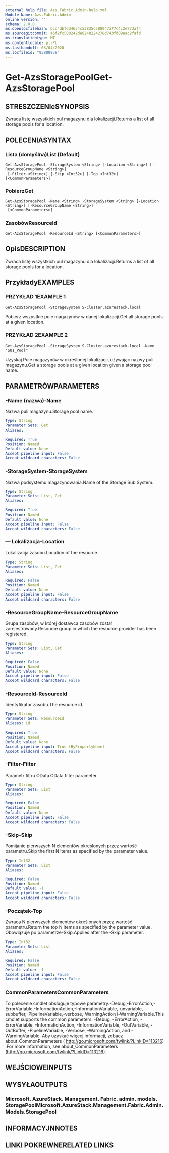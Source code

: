 ```yaml
---
external help file: Azs.Fabric.Admin-help.xml
Module Name: Azs.Fabric.Admin
online version: ''
schema: 2.0.0
ms.openlocfilehash: bcc4dbfdd4634c53835c588947a77c4c2e773af4
ms.sourcegitcommit: a6f2fc500242de6248224278d743fd09aac2fafd
ms.translationtype: MT
ms.contentlocale: pl-PL
ms.lasthandoff: 03/04/2020
ms.locfileid: "93888938"
---
```

# <span data-ttu-id="8b345-101">Get-AzsStoragePool</span><span class="sxs-lookup"><span data-stu-id="8b345-101">Get-AzsStoragePool</span></span>

## <span data-ttu-id="8b345-102">STRESZCZENIe</span><span class="sxs-lookup"><span data-stu-id="8b345-102">SYNOPSIS</span></span>
<span data-ttu-id="8b345-103">Zwraca listę wszystkich pul magazynu dla lokalizacji.</span><span class="sxs-lookup"><span data-stu-id="8b345-103">Returns a list of all storage pools for a location.</span></span>

## <span data-ttu-id="8b345-104">POLECENIA</span><span class="sxs-lookup"><span data-stu-id="8b345-104">SYNTAX</span></span>

### <span data-ttu-id="8b345-105">Lista (domyślna)</span><span class="sxs-lookup"><span data-stu-id="8b345-105">List (Default)</span></span>
```
Get-AzsStoragePool -StorageSystem <String> [-Location <String>] [-ResourceGroupName <String>]
 [-Filter <String>] [-Skip <Int32>] [-Top <Int32>] [<CommonParameters>]
```

### <span data-ttu-id="8b345-106">Pobierz</span><span class="sxs-lookup"><span data-stu-id="8b345-106">Get</span></span>
```
Get-AzsStoragePool -Name <String> -StorageSystem <String> [-Location <String>] [-ResourceGroupName <String>]
 [<CommonParameters>]
```

### <span data-ttu-id="8b345-107">Zasobów</span><span class="sxs-lookup"><span data-stu-id="8b345-107">ResourceId</span></span>
```
Get-AzsStoragePool -ResourceId <String> [<CommonParameters>]
```

## <span data-ttu-id="8b345-108">Opis</span><span class="sxs-lookup"><span data-stu-id="8b345-108">DESCRIPTION</span></span>
<span data-ttu-id="8b345-109">Zwraca listę wszystkich pul magazynu dla lokalizacji.</span><span class="sxs-lookup"><span data-stu-id="8b345-109">Returns a list of all storage pools for a location.</span></span>

## <span data-ttu-id="8b345-110">Przykłady</span><span class="sxs-lookup"><span data-stu-id="8b345-110">EXAMPLES</span></span>

### <span data-ttu-id="8b345-111">PRZYKŁAD 1</span><span class="sxs-lookup"><span data-stu-id="8b345-111">EXAMPLE 1</span></span>
```
Get-AzsStoragePool -StorageSystem S-Cluster.azurestack.local
```

<span data-ttu-id="8b345-112">Pobierz wszystkie pule magazynów w danej lokalizacji.</span><span class="sxs-lookup"><span data-stu-id="8b345-112">Get all storage pools at a given location.</span></span>

### <span data-ttu-id="8b345-113">PRZYKŁAD 2</span><span class="sxs-lookup"><span data-stu-id="8b345-113">EXAMPLE 2</span></span>
```
Get-AzsStoragePool -StorageSystem S-Cluster.azurestack.local -Name "SU1_Pool"
```

<span data-ttu-id="8b345-114">Uzyskaj Pule magazynów w określonej lokalizacji, używając nazwy puli magazynu.</span><span class="sxs-lookup"><span data-stu-id="8b345-114">Get a storage pools at a given location given a storage pool name.</span></span>

## <span data-ttu-id="8b345-115">PARAMETRÓW</span><span class="sxs-lookup"><span data-stu-id="8b345-115">PARAMETERS</span></span>

### <span data-ttu-id="8b345-116">-Name (nazwa)</span><span class="sxs-lookup"><span data-stu-id="8b345-116">-Name</span></span>
<span data-ttu-id="8b345-117">Nazwa puli magazynu.</span><span class="sxs-lookup"><span data-stu-id="8b345-117">Storage pool name.</span></span>

```yaml
Type: String
Parameter Sets: Get
Aliases:

Required: True
Position: Named
Default value: None
Accept pipeline input: False
Accept wildcard characters: False
```

### <span data-ttu-id="8b345-118">-StorageSystem</span><span class="sxs-lookup"><span data-stu-id="8b345-118">-StorageSystem</span></span>
<span data-ttu-id="8b345-119">Nazwa podsystemu magazynowania.</span><span class="sxs-lookup"><span data-stu-id="8b345-119">Name of the Storage Sub System.</span></span>

```yaml
Type: String
Parameter Sets: List, Get
Aliases:

Required: True
Position: Named
Default value: None
Accept pipeline input: False
Accept wildcard characters: False
```

### <span data-ttu-id="8b345-120">— Lokalizacja</span><span class="sxs-lookup"><span data-stu-id="8b345-120">-Location</span></span>
<span data-ttu-id="8b345-121">Lokalizacja zasobu.</span><span class="sxs-lookup"><span data-stu-id="8b345-121">Location of the resource.</span></span>

```yaml
Type: String
Parameter Sets: List, Get
Aliases:

Required: False
Position: Named
Default value: None
Accept pipeline input: False
Accept wildcard characters: False
```

### <span data-ttu-id="8b345-122">-ResourceGroupName</span><span class="sxs-lookup"><span data-stu-id="8b345-122">-ResourceGroupName</span></span>
<span data-ttu-id="8b345-123">Grupa zasobów, w której dostawca zasobów został zarejestrowany.</span><span class="sxs-lookup"><span data-stu-id="8b345-123">Resource group in which the resource provider has been registered.</span></span>

```yaml
Type: String
Parameter Sets: List, Get
Aliases:

Required: False
Position: Named
Default value: None
Accept pipeline input: False
Accept wildcard characters: False
```

### <span data-ttu-id="8b345-124">-ResourceId</span><span class="sxs-lookup"><span data-stu-id="8b345-124">-ResourceId</span></span>
<span data-ttu-id="8b345-125">Identyfikator zasobu.</span><span class="sxs-lookup"><span data-stu-id="8b345-125">The resource id.</span></span>

```yaml
Type: String
Parameter Sets: ResourceId
Aliases: id

Required: True
Position: Named
Default value: None
Accept pipeline input: True (ByPropertyName)
Accept wildcard characters: False
```

### <span data-ttu-id="8b345-126">-Filter</span><span class="sxs-lookup"><span data-stu-id="8b345-126">-Filter</span></span>
<span data-ttu-id="8b345-127">Parametr filtru OData.</span><span class="sxs-lookup"><span data-stu-id="8b345-127">OData filter parameter.</span></span>

```yaml
Type: String
Parameter Sets: List
Aliases:

Required: False
Position: Named
Default value: None
Accept pipeline input: False
Accept wildcard characters: False
```

### <span data-ttu-id="8b345-128">-Skip</span><span class="sxs-lookup"><span data-stu-id="8b345-128">-Skip</span></span>
<span data-ttu-id="8b345-129">Pomijanie pierwszych N elementów określonych przez wartość parametru.</span><span class="sxs-lookup"><span data-stu-id="8b345-129">Skip the first N items as specified by the parameter value.</span></span>

```yaml
Type: Int32
Parameter Sets: List
Aliases:

Required: False
Position: Named
Default value: -1
Accept pipeline input: False
Accept wildcard characters: False
```

### <span data-ttu-id="8b345-130">-Początek</span><span class="sxs-lookup"><span data-stu-id="8b345-130">-Top</span></span>
<span data-ttu-id="8b345-131">Zwraca N pierwszych elementów określonych przez wartość parametru.</span><span class="sxs-lookup"><span data-stu-id="8b345-131">Return the top N items as specified by the parameter value.</span></span>
<span data-ttu-id="8b345-132">Obowiązuje po parametrze-Skip.</span><span class="sxs-lookup"><span data-stu-id="8b345-132">Applies after the -Skip parameter.</span></span>

```yaml
Type: Int32
Parameter Sets: List
Aliases:

Required: False
Position: Named
Default value: -1
Accept pipeline input: False
Accept wildcard characters: False
```

### <span data-ttu-id="8b345-133">CommonParameters</span><span class="sxs-lookup"><span data-stu-id="8b345-133">CommonParameters</span></span>
<span data-ttu-id="8b345-134">To polecenie cmdlet obsługuje typowe parametry:-Debug,-ErrorAction,-ErrorVariable,-InformationAction,-InformationVariable,-unvariable,-subbuffer,-PipelineVariable,-verbose,-WarningAction i-WarningVariable.</span><span class="sxs-lookup"><span data-stu-id="8b345-134">This cmdlet supports the common parameters: -Debug, -ErrorAction, -ErrorVariable, -InformationAction, -InformationVariable, -OutVariable, -OutBuffer, -PipelineVariable, -Verbose, -WarningAction, and -WarningVariable.</span></span> <span data-ttu-id="8b345-135">Aby uzyskać więcej informacji, zobacz about_CommonParameters ( http://go.microsoft.com/fwlink/?LinkID=113216) .</span><span class="sxs-lookup"><span data-stu-id="8b345-135">For more information, see about_CommonParameters (http://go.microsoft.com/fwlink/?LinkID=113216).</span></span>

## <span data-ttu-id="8b345-136">WEJŚCIOWE</span><span class="sxs-lookup"><span data-stu-id="8b345-136">INPUTS</span></span>

## <span data-ttu-id="8b345-137">WYSYŁA</span><span class="sxs-lookup"><span data-stu-id="8b345-137">OUTPUTS</span></span>

### <span data-ttu-id="8b345-138">Microsoft. AzureStack. Management. Fabric. admin. models. StoragePool</span><span class="sxs-lookup"><span data-stu-id="8b345-138">Microsoft.AzureStack.Management.Fabric.Admin.Models.StoragePool</span></span>

## <span data-ttu-id="8b345-139">INFORMACYJN</span><span class="sxs-lookup"><span data-stu-id="8b345-139">NOTES</span></span>

## <span data-ttu-id="8b345-140">LINKI POKREWNE</span><span class="sxs-lookup"><span data-stu-id="8b345-140">RELATED LINKS</span></span>
